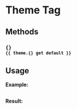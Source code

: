 # Theme Tag

## Methods

### `{}`<br/><sub>`{{ theme.{} get default }}`</sub>

## Usage

**Example:**
```html

```

**Result:**
```html

```